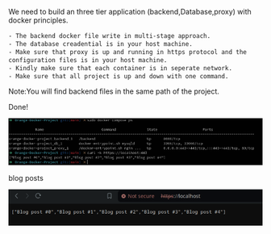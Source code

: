 We need to build an three tier application (backend,Database,proxy) with docker principles.

    - The backend docker file write in multi-stage approach.
    - The database creadential is in your host machine.
    - Make sure that proxy is up and running in https protocol and the configuration files is in your host machine.
    - Kindly make sure that each container is in seperate network.
    - Make sure that all project is up and down with one command.

Note:You will find backend files in the same path of the project.

Done!

![alt text](attachments/Screenshot_20240913_113001.png)

blog posts

![alt text](/attachments/Screenshot_20240913_112802.png)
